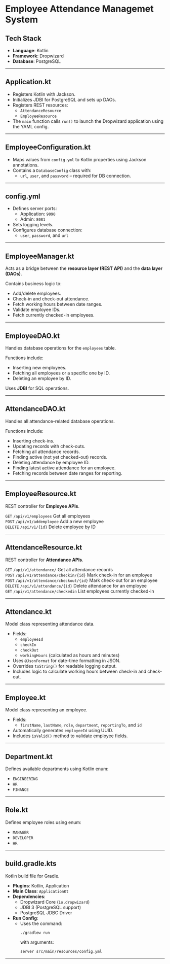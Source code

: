# Employee Attendance Managemet System

##  Tech Stack

- **Language**: Kotlin
- **Framework**: Dropwizard
- **Database**: PostgreSQL
---

##  Application.kt
- Registers Kotlin with Jackson.
- Initializes JDBI for PostgreSQL and sets up DAOs.
- Registers REST resources:
  - `AttendanceResource`
  - `EmployeeResource`
- The `main` function calls `run()` to launch the Dropwizard application using the YAML config.

---

##  EmployeeConfiguration.kt
- Maps values from `config.yml` to Kotlin properties using Jackson annotations.
- Contains a  `DatabaseConfig` class with:
  - `url`, `user`, and `password` – required for DB connection.

---

##  config.yml
- Defines server ports:
  - Application: `9090`
  - Admin: `8081`
- Sets logging levels.
- Configures database connection:
  - `user`, `password`, and `url` 

---

##  EmployeeManager.kt
Acts as a bridge between the **resource layer (REST API)** and the **data layer (DAOs)**.

Contains business logic to:
- Add/delete employees.
- Check-in and check-out attendance.
- Fetch working hours between date ranges.
- Validate employee IDs.
- Fetch currently checked-in employees.

---

##  EmployeeDAO.kt
Handles database operations for the `employees` table.

Functions include:
- Inserting new employees.
- Fetching all employees or a specific one by ID.
- Deleting an employee by ID.

Uses **JDBI** for SQL operations.

---

##  AttendanceDAO.kt
Handles all attendance-related database operations.

Functions include:
- Inserting check-ins.
- Updating records with check-outs.
- Fetching all attendance records.
- Finding active (not yet checked-out) records.
- Deleting attendance by employee ID.
- Finding latest active attendance for an employee.
- Fetching records between date ranges for reporting.

---

## EmployeeResource.kt
REST controller for **Employee APIs**.        

 `GET`        `/api/v1/employees`        Get all employees        
 `POST`       `/api/v1/addemployee`      Add a new employee       
 `DELETE`     `/api/v1/{id}`             Delete employee by ID    

---

##  AttendanceResource.kt
REST controller for **Attendance APIs**.


 `GET`        `/api/v1/attendance/`                     Get all attendance records         
 `POST`       `/api/v1/attendance/checkin/{id}`         Mark check-in for an employee       
 `POST`       `/api/v1/attendance/checkout/{id}`        Mark check-out for an employee      
 `DELETE`     `/api/v1/attendance/{id}`                 Delete attendance for an employee   
 `GET`        `/api/v1/attendance/checkedin`            List employees currently checked-in 

---

##  Attendance.kt
Model class representing attendance data.

- Fields:
  - `employeeId`
  - `checkIn`
  - `checkOut`
  - `workingHours` (calculated as hours and minutes)
- Uses `@JsonFormat` for date-time formatting in JSON.
- Overrides `toString()` for readable logging output.
- Includes logic to calculate working hours between check-in and check-out.

---

##  Employee.kt
Model class representing an employee.

- Fields:
  - `firstName`, `lastName`, `role`, `department`, `reportingTo`, and `id`
- Automatically generates `employeeId` using UUID.
- Includes `isValid()` method to validate employee fields.

---

##  Department.kt
Defines available departments using Kotlin enum:

- `ENGINEERING`
- `HR`
- `FINANCE`


---

##  Role.kt
Defines employee roles using enum:

- `MANAGER`
- `DEVELOPER`
- `HR`



---

##  build.gradle.kts
Kotlin build file for Gradle.

- **Plugins**: Kotlin, Application
- **Main Class**: `ApplicationKt`
- **Dependencies**:
  - Dropwizard Core (`io.dropwizard`)
  - JDBI 3 (PostgreSQL support)
  - PostgreSQL JDBC Driver
- **Run Config**:
  - Uses the command:  
    ```bash
    ./gradlew run
    ```
    with arguments:  
    ```
    server src/main/resources/config.yml
    ```

---

